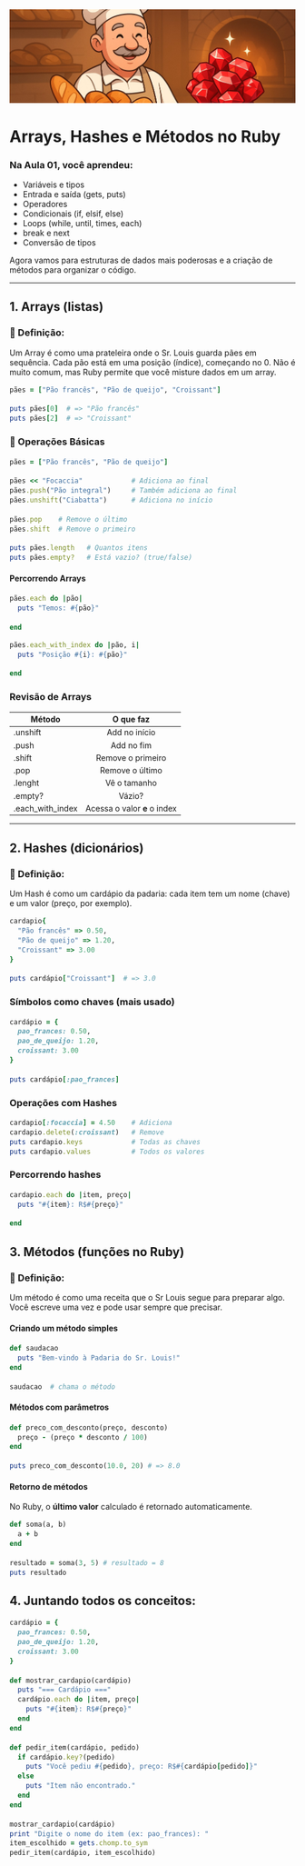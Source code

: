<div align="center">
  <img src="../../../assets/banner/banner-listas.jpg" />
</div>

# Arrays, Hashes e Métodos no Ruby

### Na Aula 01, você aprendeu:

- Variáveis e tipos
- Entrada e saída (gets, puts)
- Operadores
- Condicionais (if, elsif, else)
- Loops (while, until, times, each)
- break e next
- Conversão de tipos

Agora vamos para estruturas de dados mais poderosas e a criação de métodos para organizar o código.

---

## 1. Arrays (listas)
### 📌 Definição:
Um Array é como uma prateleira onde o Sr. Louis guarda pães em sequência. Cada pão está em uma posição (índice), começando no 0. Não é muito comum, mas Ruby permite que você misture dados em um array.

```ruby
pães = ["Pão francês", "Pão de queijo", "Croissant"]

puts pães[0]  # => "Pão francês"
puts pães[2]  # => "Croissant"
```

### 🧰 Operações Básicas
```ruby
pães = ["Pão francês", "Pão de queijo"]

pães << "Focaccia"            # Adiciona ao final
pães.push("Pão integral")     # Também adiciona ao final
pães.unshift("Ciabatta")      # Adiciona no início

pães.pop    # Remove o último
pães.shift  # Remove o primeiro

puts pães.length   # Quantos itens
puts pães.empty?   # Está vazio? (true/false)
```
#### Percorrendo Arrays

```ruby
pães.each do |pão|
  puts "Temos: #{pão}"

end
```
```ruby
pães.each_with_index do |pão, i|
  puts "Posição #{i}: #{pão}"

end
```

### Revisão de Arrays
| Método | O que faz |
| --- | :---: |
| .unshift | Add no início |
| .push | Add no fim |
| .shift | Remove o primeiro |
| .pop | Remove o último |
| .lenght | Vê o tamanho |
| .empty? | Vázio? |
| .each_with_index | Acessa o valor **e** o index |

---

## 2. Hashes (dicionários)
### 📌 Definição:
Um Hash é como um cardápio da padaria: cada item tem um nome (chave) e um valor (preço, por exemplo).

```ruby
cardapio{
  "Pão francês" => 0.50,
  "Pão de queijo" => 1.20,
  "Croissant" => 3.00
}

puts cardápio["Croissant"]  # => 3.0
```
### Símbolos como chaves (mais usado)
```ruby
cardápio = {
  pao_frances: 0.50,
  pao_de_queijo: 1.20,
  croissant: 3.00
}

puts cardápio[:pao_frances]
```

### Operações com Hashes

```ruby
cardapio[:focaccia] = 4.50    # Adiciona
cardapio.delete(:croissant)   # Remove
puts cardapio.keys            # Todas as chaves
puts cardapio.values          # Todos os valores
```
### Percorrendo hashes

```ruby
cardapio.each do |item, preço|
  puts "#{item}: R$#{preço}"

end
```

## 3. Métodos (funções no Ruby)
### 📌 Definição:
Um método é como uma receita que o Sr Louis segue para preparar algo. Você escreve uma vez e pode usar sempre que precisar.

#### Criando um método simples
```ruby
def saudacao
  puts "Bem-vindo à Padaria do Sr. Louis!"
end

saudacao  # chama o método
```
#### Métodos com parâmetros
```ruby
def preco_com_desconto(preço, desconto)
  preço - (preço * desconto / 100)
end

puts preco_com_desconto(10.0, 20) # => 8.0
```

#### Retorno de métodos
No Ruby, o **último valor** calculado é retornado automaticamente.

```ruby
def soma(a, b)
  a + b
end

resultado = soma(3, 5) # resultado = 8
puts resultado
```

## 4. Juntando todos os conceitos:
```ruby
cardápio = {
  pao_frances: 0.50,
  pao_de_queijo: 1.20,
  croissant: 3.00
}

def mostrar_cardapio(cardápio)
  puts "=== Cardápio ==="
  cardápio.each do |item, preço|
    puts "#{item}: R$#{preço}"
  end
end

def pedir_item(cardápio, pedido)
  if cardápio.key?(pedido)
    puts "Você pediu #{pedido}, preço: R$#{cardápio[pedido]}"
  else
    puts "Item não encontrado."
  end
end

mostrar_cardapio(cardápio)
print "Digite o nome do item (ex: pao_frances): "
item_escolhido = gets.chomp.to_sym
pedir_item(cardápio, item_escolhido)
```
